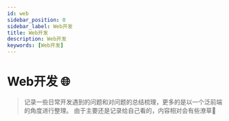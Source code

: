 ```yaml
---
id: web
sidebar_position: 0
sidebar_label: Web开发
title: Web开发
description: Web开发
keywords: [Web开发]
---
```


# Web开发 🌐

>记录一些日常开发遇到的问题和对问题的总结梳理，更多的是以一个泛前端的角度进行整理。
由于主要还是记录给自己看的，内容相对会有些潦草🐶
